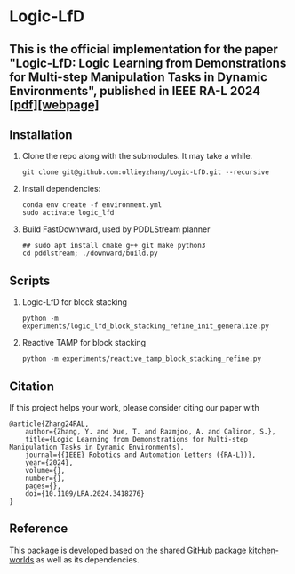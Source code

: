 # Logic-LfD

## This is the official implementation for the paper "Logic-LfD: Logic Learning from Demonstrations for Multi-step Manipulation Tasks in Dynamic Environments", published in IEEE RA-L 2024 [[pdf]](https://arxiv.org/pdf/2404.16138v2)[[webpage]](https://sites.google.com/view/logic-lfd)

## Installation
1. Clone the repo along with the submodules. It may take a while.
	```
	git clone git@github.com:ollieyzhang/Logic-LfD.git --recursive
	```
2. Install dependencies:
	```
	conda env create -f environment.yml
	sudo activate logic_lfd
	```
3. Build FastDownward, used by PDDLStream planner
	```
	## sudo apt install cmake g++ git make python3
	cd pddlstream; ./downward/build.py
	```

## Scripts
1. Logic-LfD for block stacking
	```
	python -m experiments/logic_lfd_block_stacking_refine_init_generalize.py
	```
2. Reactive TAMP for block stacking
	```
	python -m experiments/reactive_tamp_block_stacking_refine.py
	```
## Citation
If this project helps your work, please consider citing our paper with
```
@article{Zhang24RAL,
	author={Zhang, Y. and Xue, T. and Razmjoo, A. and Calinon, S.},
	title={Logic Learning from Demonstrations for Multi-step Manipulation Tasks in Dynamic Environments},
	journal={{IEEE} Robotics and Automation Letters ({RA-L})},
	year={2024},
	volume={},
	number={},
	pages={},
	doi={10.1109/LRA.2024.3418276}
}
```

## Reference
This package is developed based on the shared GitHub package [kitchen-worlds](https://github.com/Learning-and-Intelligent-Systems/kitchen-worlds.git) as well as its dependencies.